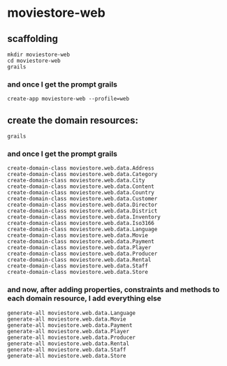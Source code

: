 # moviestore-web

## scaffolding
```
mkdir moviestore-web
cd moviestore-web
grails
```
### and once I get the prompt grails
```
create-app moviestore-web --profile=web
```

## create the domain resources:
```
grails
```
### and once I get the prompt grails
```
create-domain-class moviestore.web.data.Address
create-domain-class moviestore.web.data.Category
create-domain-class moviestore.web.data.City
create-domain-class moviestore.web.data.Content
create-domain-class moviestore.web.data.Country
create-domain-class moviestore.web.data.Customer
create-domain-class moviestore.web.data.Director
create-domain-class moviestore.web.data.District
create-domain-class moviestore.web.data.Inventory
create-domain-class moviestore.web.data.Iso3166
create-domain-class moviestore.web.data.Language
create-domain-class moviestore.web.data.Movie
create-domain-class moviestore.web.data.Payment
create-domain-class moviestore.web.data.Player
create-domain-class moviestore.web.data.Producer
create-domain-class moviestore.web.data.Rental
create-domain-class moviestore.web.data.Staff
create-domain-class moviestore.web.data.Store
```

### and now, after adding properties, constraints and methods to each domain resource, I add everything else
```
generate-all moviestore.web.data.Language
generate-all moviestore.web.data.Movie
generate-all moviestore.web.data.Payment
generate-all moviestore.web.data.Player
generate-all moviestore.web.data.Producer
generate-all moviestore.web.data.Rental
generate-all moviestore.web.data.Staff
generate-all moviestore.web.data.Store
```
